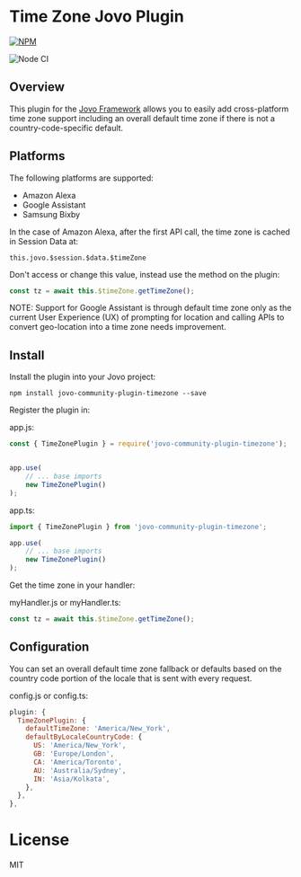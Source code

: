 # Time Zone Jovo Plugin

[![NPM](https://nodei.co/npm/jovo-community-plugin-timezone.png)](https://nodei.co/npm/jovo-community-plugin-timezone/)

![Node CI](https://github.com/jovo-community/jovo-community-plugin-timezone/workflows/Build/badge.svg)

## Overview
This plugin for the [Jovo Framework](https://github.com/jovotech/jovo-framework) allows you to easily add cross-platform time zone support including an overall default time zone if there is not a country-code-specific default.


## Platforms
The following platforms are supported:
* Amazon Alexa
* Google Assistant
* Samsung Bixby

In the case of Amazon Alexa, after the first API call, the time zone is cached in Session Data at:

`this.jovo.$session.$data.$timeZone`

Don't access or change this value, instead use the method on the plugin:

```js
const tz = await this.$timeZone.getTimeZone();
```


NOTE: Support for Google Assistant is through default time zone only as the current User Experience (UX) of prompting for location and calling APIs to convert geo-location into a time zone needs improvement.


## Install
Install the plugin into your Jovo project:

`npm install jovo-community-plugin-timezone --save`

Register the plugin in:

app.js:
```javascript
const { TimeZonePlugin } = require('jovo-community-plugin-timezone');


app.use(
    // ... base imports
    new TimeZonePlugin()
);
```


app.ts:
```typescript
import { TimeZonePlugin } from 'jovo-community-plugin-timezone';

app.use(
    // ... base imports
    new TimeZonePlugin()
);
```

Get the time zone in your handler:

myHandler.js or myHandler.ts:
```javascript
const tz = await this.$timeZone.getTimeZone();
```


## Configuration

You can set an overall default time zone fallback or defaults based on the country code portion of the locale that is sent with every request.

config.js or config.ts:
```javascript
plugin: {
  TimeZonePlugin: {
    defaultTimeZone: 'America/New_York',
    defaultByLocaleCountryCode: {
      US: 'America/New_York',
      GB: 'Europe/London',
      CA: 'America/Toronto',
      AU: 'Australia/Sydney',
      IN: 'Asia/Kolkata',
    },
  },
},
```

# License

MIT